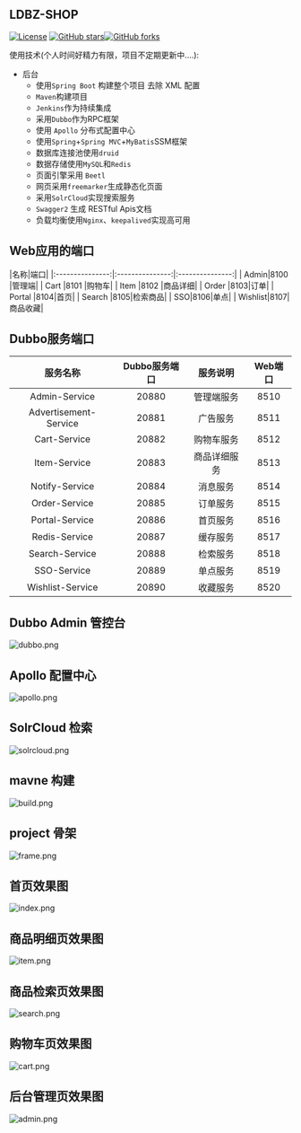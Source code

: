 ## LDBZ-SHOP
[![License](https://img.shields.io/badge/license-GPL-blue.svg)](LICENSE)
[![GitHub stars](https://img.shields.io/github/stars/laodaobazi/ldbz-shop.svg?style=social&label=Stars)](https://github.com/laodaobazi/ldbz-shop)[![GitHub forks](https://img.shields.io/github/forks/laodaobazi/ldbz-shop.svg?style=social&label=Fork)](https://github.com/laodaobazi/ldbz-shop)

使用技术(个人时间好精力有限，项目不定期更新中....):

* 后台
	* 使用`Spring Boot` 构建整个项目 去除 XML 配置
	* `Maven`构建项目
	* `Jenkins`作为持续集成
	* 采用`Dubbo`作为RPC框架
	* 使用 `Apollo` 分布式配置中心
	* 使用`Spring`+`Spring MVC`+`MyBatis`SSM框架
	* 数据库连接池使用`druid`
	* 数据存储使用`MySQL`和`Redis`
	* 页面引擎采用 `Beetl`
	* 网页采用`freemarker`生成静态化页面
	* 采用`SolrCloud`实现搜索服务
	* `Swagger2` 生成 RESTful Apis文档
	* 负载均衡使用`Nginx`、`keepalived`实现高可用


## Web应用的端口
|名称|端口|
|:---------------:|:---------------:|:---------------:|
| Admin|8100 |管理端|
| Cart  |8101 |购物车|
| Item  |8102 |商品详细|
| Order |8103|订单|
| Portal |8104|首页|
| Search |8105|检索商品|
| SSO|8106|单点|
| Wishlist|8107|商品收藏|


## Dubbo服务端口
| 服务名称|Dubbo服务端口|服务说明|Web端口|
|:---------------:|:---------------:|:---------------:|:---------------:|
| Admin-Service      | 20880 |管理端服务| 8510 |
| Advertisement-Service |20881 |广告服务| 8511 |
| Cart-Service     | 20882 |购物车服务| 8512 |
| Item-Service     | 20883 |商品详细服务| 8513 |
| Notify-Service   | 20884 |消息服务| 8514 |
| Order-Service    | 20885 |订单服务| 8515 |
| Portal-Service   | 20886 |首页服务| 8516|
| Redis-Service    | 20887 |缓存服务| 8517|
| Search-Service   | 20888 |检索服务| 8518 |
| SSO-Service      | 20889 |单点服务| 8519 |
| Wishlist-Service      | 20890 |收藏服务| 8520 |

## Dubbo Admin 管控台
![dubbo.png](https://github.com/laodaobazi/ldbz-shop/blob/master/ldbz-images/dubbo.png)

## Apollo 配置中心
![apollo.png](https://github.com/laodaobazi/ldbz-shop/blob/master/ldbz-images/apollo.png)

## SolrCloud 检索
![solrcloud.png](https://github.com/laodaobazi/ldbz-shop/blob/master/ldbz-images/solrcloud.png)

## mavne 构建
![build.png](https://github.com/laodaobazi/ldbz-shop/blob/master/ldbz-images/build.png)

## project 骨架
![frame.png](https://github.com/laodaobazi/ldbz-shop/blob/master/ldbz-images/frame.png)

## 首页效果图
![index.png](https://github.com/laodaobazi/ldbz-shop/blob/master/ldbz-images/index.png)

## 商品明细页效果图
![item.png](https://github.com/laodaobazi/ldbz-shop/blob/master/ldbz-images/item.png)

## 商品检索页效果图
![search.png](https://github.com/laodaobazi/ldbz-shop/blob/master/ldbz-images/search.png)

## 购物车页效果图
![cart.png](https://github.com/laodaobazi/ldbz-shop/blob/master/ldbz-images/cart.png)

## 后台管理页效果图
![admin.png](https://github.com/laodaobazi/ldbz-shop/blob/master/ldbz-images/admin.png)

